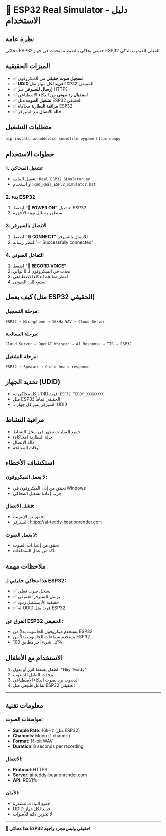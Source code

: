 # 🧸 ESP32 Real Simulator - دليل الاستخدام

## نظرة عامة
محاكي ESP32 حقيقي يحاكي بالضبط ما يحدث في جهاز ESP32 الفعلي للدبدوب الذكي.

## الميزات الحقيقية
- ✅ **تسجيل صوت حقيقي** من الميكروفون
- ✅ **UDID فريد** لكل جهاز مثل ESP32 الحقيقي
- ✅ **إرسال للسيرفر** عبر HTTPS
- ✅ **استقبال رد صوتي** من الذكاء الاصطناعي
- ✅ **تشغيل الصوت** مثل ESP32 الحقيقي
- ✅ **مراقبة البطارية** محاكاة ESP32
- ✅ **حالة الاتصال** مع السيرفر

## متطلبات التشغيل
```bash
pip install sounddevice soundfile pygame httpx numpy
```

## خطوات الاستخدام

### 1. تشغيل المحاكي
- تشغيل الملف: `Real_ESP32_Simulator.py`
- أو استخدم: `Run_Real_ESP32_Simulator.bat`

### 2. بدء ESP32
1. اضغط **"🔌 POWER ON"** لتشغيل ESP32
2. ستظهر رسائل تهيئة الأجهزة

### 3. الاتصال بالسيرفر
1. اضغط **"🌐 CONNECT"** للاتصال بالسيرفر
2. انتظر رسالة "✅ Successfully connected"

### 4. التفاعل الصوتي
1. اضغط **"🎤 RECORD VOICE"**
2. تحدث في الميكروفون لـ 8 ثواني
3. انتظر معالجة الذكاء الاصطناعي
4. استمع للرد الصوتي

## كيف يعمل (مثل ESP32 الحقيقي)

### مرحلة التسجيل:
```
ESP32 → Microphone → 16kHz WAV → Cloud Server
```

### مرحلة المعالجة:
```
Cloud Server → OpenAI Whisper → AI Response → TTS → ESP32
```

### مرحلة التشغيل:
```
ESP32 → Speaker → Child hears response
```

## تحديد الجهاز (UDID)
- كل محاكي له UDID فريد: `ESP32_TEDDY_XXXXXXXX`
- مثل ESP32 الحقيقي تماماً
- السيرفر يميز كل جهاز بـ UDID

## مراقبة النشاط
- جميع العمليات تظهر في سجل النشاط
- حالة البطارية (محاكاة)
- حالة الاتصال
- أوقات المعالجة

## استكشاف الأخطاء

### لا يعمل الميكروفون:
- تحقق من إذن الميكروفون في Windows
- جرب إعادة تشغيل المحاكي

### فشل الاتصال:
- تحقق من الإنترنت
- السيرفر: https://ai-teddy-bear.onrender.com

### لا يعمل الصوت:
- تحقق من إعدادات الصوت
- تأكد من عمل السماعات

## ملاحظات مهمة

### هذا محاكي حقيقي لـ ESP32:
- ✅ يسجل صوت فعلي
- ✅ يرسل للسيرفر الحقيقي
- ✅ يستقبل ردود AI حقيقية
- ✅ له UDID فريد مثل ESP32

### الفرق عن ESP32 الحقيقي:
- يستخدم ميكروفون الحاسوب بدلاً من ESP32
- يستخدم سماعات الحاسوب بدلاً من ESP32
- كل شيء آخر مطابق 100%

## الاستخدام مع الأطفال
1. الطفل يضغط الزر أو يقول "Hey Teddy"
2. يتحدث الطفل للدبدوب
3. الدبدوب يرد بصوت الذكاء الاصطناعي
4. تفاعل طبيعي مثل ESP32 الحقيقي

---

## معلومات تقنية

### مواصفات الصوت:
- **Sample Rate**: 16kHz (مثل ESP32)
- **Channels**: Mono (1 channel)
- **Format**: 16-bit WAV
- **Duration**: 8 seconds per recording

### الاتصال:
- **Protocol**: HTTPS
- **Server**: ai-teddy-bear.onrender.com
- **API**: RESTful

### الأمان:
- جميع البيانات مشفرة
- UDID فريد لكل جهاز
- لا تخزين دائم للأصوات

---

**🧸 هذا محاكي ESP32 حقيقي وليس مجرد واجهة!** 